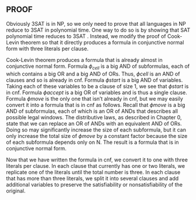 ## PROOF

Obviously 3SAT is in NP, so we only need to prove that all languages in NP reduce to 3SAT in polynomial time. One way to do so is by showing that SAT polynomial time reduces to 3SAT . Instead, we modify the proof of Cook-Levin theorem so that it directly produces a formula in conjunctive normal form
with three literals per clause.

Cook-Levin theorem produces a formula that is already almost in conjunctive normal form. Formula $\phi_{cell}$ is a big AND of subformulas, each of which contains a big OR and a big AND of ORs. Thus, $\phi{cell}$ is an AND of clauses and so is already in cnf. Formula $\phi{start}$ is a big AND of variables. Taking each of these variables to be a clause of size 1, we see that $\phi{start}$ is in cnf. Formula $\phi{accept}$ is a big OR of variables and is thus a single clause. Formula $\phi{move}$ is the only one that isn’t already in cnf, but we may easily convert it into a formula that is in cnf as follows. Recall that $\phi{move}$ is a big AND of subformulas, each of which is an OR of ANDs that describes all possible legal windows. The distributive laws, as described in Chapter 0, state that we can replace an OR of ANDs with an equivalent AND of ORs. Doing so may significantly increase the size of each subformula, but it can only increase the total size of $\phi{move}$ by a constant factor because the size of each subformula depends only on N. The result is a formula that is in conjunctive normal form.

Now that we have written the formula in cnf, we convert it to one with three literals per clause. In each clause that currently has one or two literals, we replicate one of the literals until the total number is three. In each clause that has more than three literals, we split it into several clauses and add additional variables to preserve the satisfiability or nonsatisfiability of the original.
